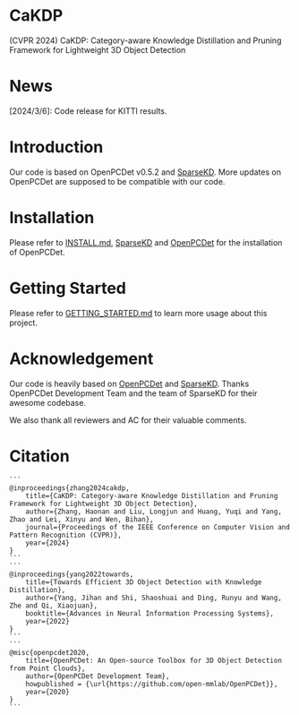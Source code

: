 # CaKDP
(CVPR 2024) CaKDP: Category-aware Knowledge Distillation and Pruning Framework for Lightweight 3D Object Detection

# News
[2024/3/6]: Code release for KITTI results.

# Introduction
Our code is based on OpenPCDet v0.5.2 and [SparseKD](https://github.com/CVMI-Lab/SparseKD). More updates on OpenPCDet are supposed to be compatible with our code.

# Installation
Please refer to [INSTALL.md](https://github.com/zhnxjtu/CaKDP/blob/main/docs/INSTALL.md), [SparseKD](https://github.com/CVMI-Lab/SparseKD) and [OpenPCDet](https://github.com/open-mmlab/OpenPCDet) for the installation of OpenPCDet.

# Getting Started
Please refer to [GETTING_STARTED.md](https://github.com/zhnxjtu/CaKDP/blob/main/docs/GETTING_STARTED.md) to learn more usage about this project.

# Acknowledgement
Our code is heavily based on [OpenPCDet](https://github.com/open-mmlab/OpenPCDet) and [SparseKD](https://github.com/CVMI-Lab/SparseKD). Thanks OpenPCDet Development Team and the team of SparseKD for their awesome codebase.

We also thank all reviewers and AC for their valuable comments.

# Citation
    ```
    @inproceedings{zhang2024cakdp,
        title={CaKDP: Category-aware Knowledge Distillation and Pruning Framework for Lightweight 3D Object Detection},
        author={Zhang, Haonan and Liu, Longjun and Huang, Yuqi and Yang, Zhao and Lei, Xinyu and Wen, Bihan},
        journal={Proceedings of the IEEE Conference on Computer Vision and Pattern Recognition (CVPR)},
        year={2024}
    }
    ```
    ```
    @inproceedings{yang2022towards,
        title={Towards Efficient 3D Object Detection with Knowledge Distillation},
        author={Yang, Jihan and Shi, Shaoshuai and Ding, Runyu and Wang, Zhe and Qi, Xiaojuan},
        booktitle={Advances in Neural Information Processing Systems},
        year={2022}
    }
    ```
    ```   
    @misc{openpcdet2020,
        title={OpenPCDet: An Open-source Toolbox for 3D Object Detection from Point Clouds},
        author={OpenPCDet Development Team},
        howpublished = {\url{https://github.com/open-mmlab/OpenPCDet}},
        year={2020}
    }
    ```
